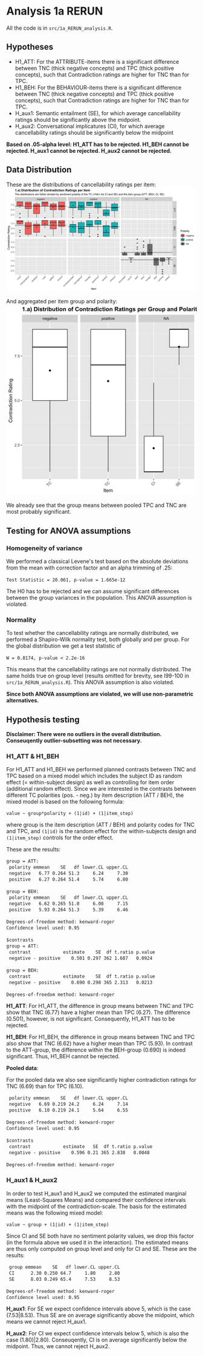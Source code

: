 # Analysis 1a RERUN

All the code is in `src/1a_RERUN_analysis.R`.

## Hypotheses
- H1_ATT: For the ATTRIBUTE-items there is a significant difference between TNC (thick negative concepts) and TPC (thick positive concepts), such that Contradiction ratings are higher for TNC than for TPC.
- H1_BEH: For the BEHAVIOUR-items there is a significant difference between TNC (thick negative concepts) and TPC (thick positive concepts), such that Contradiction ratings are higher for TNC than for TPC.
- H_aux1: Semantic entailment (SE), for which average cancellability ratings should be significantly above the midpoint.
- H_aux2: Conversational implicatures (CI), for which average cancellability ratings should be significantly below the midpoint

**Based on .05-alpha level: H1_ATT has to be rejected. H1_BEH cannot be rejected. H_aux1 cannot be rejected. H_aux2 cannot be rejected.**

## Data Distribution
These are the distributions of cancellability ratings per item:
![per item](/output/plots/1a_RERUN_boxplot_item.png)

And aggregated per item group and polarity:
![per item](/output/plots/1a_RERUN_boxplot_group.png)

We already see that the group means between pooled TPC and TNC are most probably significant.

## Testing for ANOVA assumptions
### Homogeneity of variance
We performed a classical Levene's test based on the absolute deviations from the mean with correction factor and an alpha trimming of .25:

`Test Statistic = 20.061, p-value = 1.665e-12`

The H0 has to be rejected and we can assume significant differences between the group variances in the population. This ANOVA assumption is violated.

### Normality
To test whether the cancellability ratings are normally distributed, we performed a Shapiro-Wilk normality test, both globally and per group. For the global distribution we get a test statistic of

`W = 0.8174, p-value < 2.2e-16`

This means that the cancellability ratings are not normally distributed. The same holds true on group level (results omitted for brevity, see l99-100 in `src/1a_RERUN_analysis.R`). This ANOVA assumption is also violated.

**Since both ANOVA assumptions are violated, we will use non-parametric alternatives.**

## Hypothesis testing
**Disclaimer: There were no outliers in the overall distribution. Conseuqently outlier-subsetting was not necessary.**

### H1_ATT & H1_BEH

For H1_ATT and H1_BEH we performed planned contrasts between TNC and TPC based on a mixed model which includes the subject ID as random effect (= within-subject design) as well as controlling for item order (additional random effect). Since we are interested in the contrasts between different TC polarities (pos. - neg.) by item description (ATT / BEH), the mixed model is based on the following formula:

```
value ~ group*polarity + (1|id) + (1|item_step)
```

where group is the item description (ATT / BEH) and polarity codes for TNC and TPC, and `(1|id)` is the random effect for the within-subjects design and `(1|item_step)` controls for the order effect.

These are the results:

```
group = ATT:
 polarity emmean    SE   df lower.CL upper.CL
 negative   6.77 0.264 51.3     6.24     7.30
 positive   6.27 0.264 51.4     5.74     6.80

group = BEH:
 polarity emmean    SE   df lower.CL upper.CL
 negative   6.62 0.265 51.0     6.08     7.15
 positive   5.93 0.264 51.3     5.39     6.46

Degrees-of-freedom method: kenward-roger
Confidence level used: 0.95

$contrasts
group = ATT:
 contrast            estimate    SE  df t.ratio p.value
 negative - positive    0.501 0.297 362 1.687   0.0924

group = BEH:
 contrast            estimate    SE  df t.ratio p.value
 negative - positive    0.690 0.298 365 2.313   0.0213

Degrees-of-freedom method: kenward-roger
```

**H1_ATT**:
For H1_ATT, the difference in group means between TNC and TPC show that TNC (6.77) have a higher mean than TPC (6.27). The difference (0.501), however, is not significant. Consequently, H1_ATT has to be rejected.

**H1_BEH**:
For H1_BEH, the difference in group means between TNC and TPC also show that TNC (6.62) have a higher mean than TPC (5.93). In contrast to the ATT-group, the difference within the BEH-group (0.690) is indeed significant. Thus, H1_BEH cannot be rejected.

**Pooled data**:

For the pooled data we also see significantly higher contradiction ratings for TNC (6.69) than for TPC (6.10).

```
 polarity emmean    SE   df lower.CL upper.CL
 negative   6.69 0.219 24.2     6.24     7.14
 positive   6.10 0.219 24.1     5.64     6.55

Degrees-of-freedom method: kenward-roger
Confidence level used: 0.95

$contrasts
 contrast            estimate   SE  df t.ratio p.value
 negative - positive    0.596 0.21 365 2.838   0.0048

Degrees-of-freedom method: kenward-roger
```


### H_aux1 & H_aux2
In order to test H_aux1 and H_aux2 we computed the estimated marginal means (Least-Squares Means) and compared their confidence intervals with the midpoint of the contradiction-scale. The basis for the estimated means was the following mixed model:

```
value ~ group + (1|id) + (1|item_step)
```
Since CI and SE both have no sentiment polarity values, we drop this factor (in the formula above we used it in the interaction). The estimated means are thus only computed on group level and only for CI and SE. These are the results:

```
 group emmean    SE   df lower.CL upper.CL
 CI      2.30 0.250 64.7     1.80     2.80
 SE      8.03 0.249 65.4     7.53     8.53

Degrees-of-freedom method: kenward-roger
Confidence level used: 0.95
```

**H_aux1**:
For SE we expect confidence intervals above 5, which is the case (7.53|8.53). Thus SE are on average significantly above the midpoint, which means we cannot reject H_aux1.

**H_aux2**:
For CI we expect confidence intervals below 5, which is also the case (1.80)|2.80). Conseuqently, CI is on average significantly below the midpoint. Thus, we cannot reject H_aux2.

